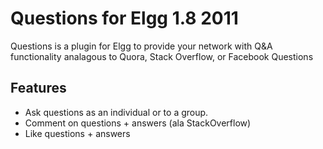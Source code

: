 # Questions for Elgg 1.8 2011 #

Questions is a plugin for Elgg to provide your network with
Q&A functionality analagous to Quora, Stack Overflow, or Facebook Questions

## Features ##

* Ask questions as an individual or to a group.
* Comment on questions + answers (ala StackOverflow)
* Like questions + answers